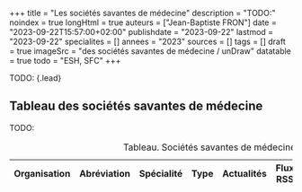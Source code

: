 +++
title = "Les sociétés savantes de médecine"
description = "TODO:"
noindex = true
longHtml = true
auteurs = ["Jean-Baptiste FRON"]
date = "2023-09-22T15:57:00+02:00"
publishdate = "2023-09-22"
lastmod = "2023-09-22"
specialites = []
annees = "2023"
sources = []
tags = []
draft = true
imageSrc = "des sociétés savantes de médecine / unDraw"
datatable = true
todo = "ESH, SFC"
+++

TODO:
{.lead}

## Tableau des sociétés savantes de médecine

TODO:

<script type="application/ld+json">{"@context": "https://schema.org","@type": "Table","about": "Sociétés savantes de médecine."}</script>
<table id="societies" class="table">
<caption><span class="font-weight-bold">Tableau.</span> Sociétés savantes de médecine. Dr JB Fron.</caption>
<thead>
  <tr>
    <th scope="col">Organisation</th>
    <th scope="col">Abréviation</th>
    <th scope="col">Spécialité</th>
    <th scope="col">Type</th>
    <th scope="col">Actualités</th>
    <th scope="col">Flux RSS</th>
    <th scope="col">Publications</th>
    <th scope="col">Publications RSS</th>
    <th scope="col">Social</th>
  </tr>
</thead>
</table>

<script>
window.addEventListener('load', () => {
  $(function () {
    $('#societies').DataTable({
      ajax: '/data/societes-savantes.json',
      columns: [
        { data: 'Organisation' },
        { data: 'Abréviation' },
        { data: 'Spécialité' },
        { data: 'Type' },
        { data: 'Actualités' },
        { data: 'RSS' },
        { data: 'Publications ouvertes' },
        { data: 'Publications RSS' },
        { data: 'Social' }
      ],
      "columnDefs": [{
        "targets": 4,
        "render": function ( data, type, row, meta ) {
          return '<a href="'+data+'" target="_blank" rel="external nofollow noopener">'+data+'</a>';
        }
      },
      {
        "targets": 5,
        "render": function ( data, type, row, meta ) {
          if (data != 'No') {return '<a href="'+data+'" target="_blank" rel="external nofollow noopener">'+data+'</a>'}else {return data};
        }
      },
      {
        "targets": 6,
        "render": function ( data, type, row, meta ) {
          return '<a href="'+data+'" target="_blank" rel="external nofollow noopener">'+data+'</a>';
        }
      },
      {
        "targets": 7,
        "render": function ( data, type, row, meta ) {
          if (data != 'No') {return '<a href="'+data+'" target="_blank" rel="external nofollow noopener">'+data+'</a>'}else {return data};
        }
      },
      {
        "targets": 8,
        "render": function ( data, type, row, meta ) {
          return '<a href="'+data+'" target="_blank" rel="external nofollow noopener">'+data+'</a>';
        }
      }]
    })
  })
})
</script>
